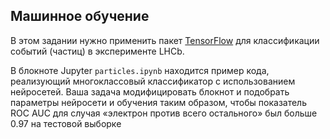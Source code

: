 ## Машинное обучение

В этом задании нужно применить пакет [TensorFlow](https://www.tensorflow.org) для классификации событий (частиц) в эксперименте LHCb.

В блокноте Jupyter `particles.ipynb` находится пример кода, реализующий многоклассовый классификатор с использованием нейросетей.
Ваша задача модифицировать блокнот и подобрать параметры нейросети и обучения таким образом, чтобы показатель ROC AUC для случая «электрон против всего остального» был больше 0.97 на тестовой выборке
